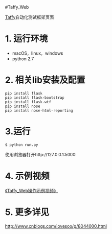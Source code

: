 #Taffy_Web 

[Taffy](https://github.com/lovesoo/Taffy)自动化测试框架页面

# 1. 运行环境
- macOS，linux，windows
- python 2.7

# 2. 相关lib安装及配置
```
pip install flask
pip install flask-bootstrap
pip install flask-wtf
pip install nose
pip install nose-html-reporting
```

# 3.运行

```
$ python run.py
```

使用浏览器打开http://127.0.0.1:5000


# 4. 示例视频

[《Taffy_Web操作示例视频》](http://v.youku.com/v_show/id_XMzIzMzg5MDcwNA==.html?spm=a2hzp.8244740.0.0/)

# 5. 更多详见
http://www.cnblogs.com/lovesoo/p/8044000.html